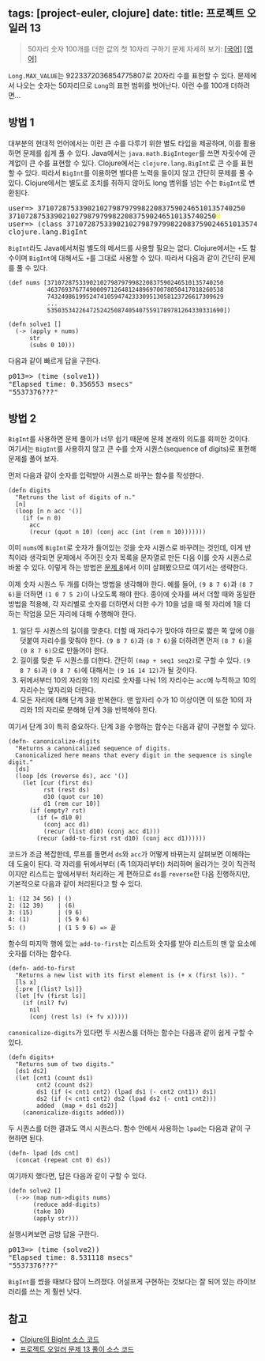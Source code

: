 tags: [project-euler, clojure]
date:
title: 프로젝트 오일러 13
---
> 50자리 숫자 100개를 더한 값의 첫 10자리 구하기
> 문제 자세히 보기: [[국어]](http://euler.synap.co.kr/prob_detail.php?id=13) [[영어]](https://projecteuler.net/problem=13)

`Long.MAX_VALUE`는 9223372036854775807로 20자리 수를 표현할 수 있다. 문제에서 나오는 숫자는 50자리므로 `Long`의 표현 범위를 벗어난다. 이런 수를 100개 더하려면...<!--more-->

## 방법 1
대부분의 현대적 언어에서는 이런 큰 수를 다루기 위한 별도 타입을 제공하며, 이를 활용하면 문제를 쉽게 풀 수 있다. Java에서는 `java.math.BigInteger`를 쓰면 자릿수에 관계없이 큰 수를 표현할 수 있다. Clojure에서는 `clojure.lang.BigInt`로 큰 수를 표현할 수 있다. 따라서 `BigInt`를 이용하면 별다른 노력을 들이지 않고 간단히 문제를 풀 수 있다. Clojure에서는 별도로 조치를 취하지 않아도 long 범위를 넘는 수는 `BigInt`로 변환된다.

<pre class="console">
user=> 37107287533902102798797998220837590246510135740250
37107287533902102798797998220837590246510135740250<span style="color:yellow;font-weight:bold">N</span>
user=> (class 37107287533902102798797998220837590246510135740250)
clojure.lang.BigInt
</pre>

`BigInt`라도 Java에서처럼 별도의 메서드를 사용할 필요는 없다. Clojure에서는 `+`도 함수이며 `BigInt`에 대해서도 `+`를 그대로 사용할 수 있다. 따라서 다음과 같이 간단히 문제를 풀 수 있다.

```
(def nums [37107287533902102798797998220837590246510135740250
           46376937677490009712648124896970078050417018260538
           74324986199524741059474233309513058123726617309629
           ...
           53503534226472524250874054075591789781264330331690])

(defn solve1 []
  (-> (apply + nums)
      str
      (subs 0 10)))
```

다음과 같이 빠르게 답을 구한다.

<pre class="console">
p013=> (time (solve1))
"Elapsed time: 0.356553 msecs"
"5537376???"
</pre>

## 방법 2
`BigInt`를 사용하면 문제 풀이가 너무 쉽기 때문에 문제 본래의 의도를 회피한 것이다. 여기서는 `BigInt`를 사용하지 않고 큰 수를 숫자 시퀀스(sequence of digits)로 표현해 문제를 풀어 보자.

먼저 다음과 같이 숫자를 입력받아 시퀀스로 바꾸는 함수를 작성한다.

```
(defn digits
  "Retruns the list of digits of n."
  [n]
  (loop [n n acc '()]
    (if (= n 0)
      acc
      (recur (quot n 10) (conj acc (int (rem n 10)))))))
```

이미 `nums`에 `BigInt`로 숫자가 들어있는 것을 숫자 시퀀스로 바꾸려는 것인데, 이게 반칙이라 생각되면 문제에서 주어진 숫자 목록을 문자열로 만든 다음 이를 숫자 시퀀스로 바꿀 수 있다. 이렇게 하는 방법은 [문제 8](/2015/02/25/project-euler-008/)에서 이미 살펴봤으므로 여기서는 생략한다.

이제 숫자 시퀀스 두 개를 더하는 방법을 생각해야 한다. 예를 들어, `(9 8 7 6)`과 `(8 7 6)`을 더하면 `(1 0 7 5 2)`이 나오도록 해야 한다. 종이에 숫자를 써서 더할 때와 동일한 방법을 적용해, 각 자리별로 숫자를 더하면서 더한 수가 10을 넘을 때 윗 자리에 1을 더하는 작업을 모든 자리에 대해 수행해야 한다.

1. 일단 두 시퀀스의 길이를 맞춘다. 더할 때 자리수가 맞아야 하므로 짧은 쪽 앞에 0을 덧붙여 자리수를 맞춰야 한다. `(9 8 7 6)`과 `(8 7 6)`을 더하려면 먼저 `(8 7 6)`을 `(0 8 7 6)`으로 만들어야 한다.
2. 길이를 맞춘 두 시퀀스를 더한다. 간단히 `(map + seq1 seq2)`로 구할 수 있다. `(9 8 7 6)`과 `(0 8 7 6)`에 대해서는 `(9 16 14 12)`가 될 것이다.
3. 뒤에서부터 10의 자리와 1의 자리로 숫자를 나눠 1의 자리수는 `acc`에 누적하고 10의 자리수는 앞자리와 더한다.
4. 모든 자리에 대해 단계 3을 반복한다. 맨 앞자리 수가 10 이상이면 이 또한 10의 자리와 1의 자리로 분해해 단계 3을 반복해야 한다.

여기서 단계 3이 특히 중요하다. 단계 3을 수행하는 함수는 다음과 같이 구현할 수 있다.

```
(defn- canonicalize-digits
  "Returns a canonicalized sequence of digits.
  Canonicalized here means that every digit in the sequence is single digit."
  [ds]
  (loop [ds (reverse ds), acc '()]
    (let [cur (first ds)
          rst (rest ds)
          d10 (quot cur 10)
          d1 (rem cur 10)]
      (if (empty? rst)
        (if (= d10 0)
          (conj acc d1)
          (recur (list d10) (conj acc d1)))
        (recur (add-to-first rst d10) (conj acc d1))))))
```

코드가 조금 복잡한데, 루프를 돌면서 `ds`와 `acc`가 어떻게 바뀌는지 살펴보면 이해하는 데 도움이 된다. 각 자리를 뒤에서부터 (즉 1의자리부터) 처리하며 올라가는 것이 직관적이지만 리스트는 앞에서부터 처리하는 게 편하므로 `ds`를 `reverse`한 다음 진행하지만, 기본적으로 다음과 같이 처리된다고 할 수 있다.

```
1: (12 34 56) | ()
2: (12 39)    | (6)
3: (15)       | (9 6)
4: (1)        | (5 9 6)
5: ()         | (1 5 9 6) => 끝
```

함수의 마지막 행에 있는 `add-to-first`는 리스트와 숫자를 받아 리스트의 맨 앞 요소에 숫자를 더하는 함수다.

```
(defn- add-to-first
  "Returns a new list with its first element is (+ x (first ls)). "
  [ls x]
  {:pre [(list? ls)]}
  (let [fv (first ls)]
    (if (nil? fv)
      nil
      (conj (rest ls) (+ fv x)))))
```

`canonicalize-digits`가 있다면 두 시퀀스를 더하는 함수는 다음과 같이 쉽게 구할 수 있다.

```
(defn digits+
  "Returns sum of two digits."
  [ds1 ds2]
  (let [cnt1 (count ds1)
        cnt2 (count ds2)
        ds1 (if (< cnt1 cnt2) (lpad ds1 (- cnt2 cnt1)) ds1)
        ds2 (if (< cnt1 cnt2) ds2 (lpad ds2 (- cnt1 cnt2)))
        added  (map + ds1 ds2)]
    (canonicalize-digits added)))
```

두 시퀀스를 더한 결과도 역시 시퀀스다. 함수 안에서 사용하는 `lpad`는 다음과 같이 구현하면 된다.

```
(defn- lpad [ds cnt]
  (concat (repeat cnt 0) ds))
```

여기까지 했다면, 답은 다음과 같이 구할 수 있다.

```
(defn solve2 []
  (->> (map num->digits nums)
       (reduce add-digits)
       (take 10)
       (apply str)))
```

실행시켜보면 금방 답을 구한다.

<pre class="console">
p013=> (time (solve2))
"Elapsed time: 8.531118 msecs"
"5537376???"
</pre>

`BigInt`를 썼을 때보다 많이 느려졌다. 어설프게 구현하는 것보다는 잘 되어 있는 라이브러리를 쓰는 게 훨씬 낫다.

## 참고
* [Clojure의 BigInt 소스 코드](https://github.com/clojure/clojure/blob/master/src/jvm/clojure/lang/BigInt.java)
* [프로젝트 오일러 문제 13 풀이 소스 코드](https://github.com/ntalbs/euler/blob/master/src/p013.clj)

